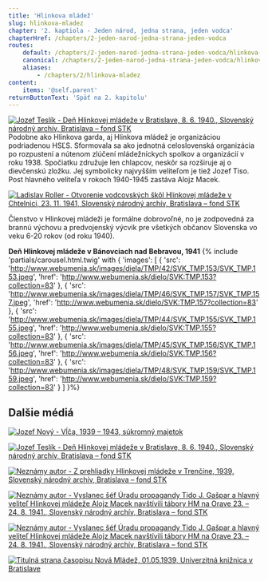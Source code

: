 ```yaml
---
title: 'Hlinkova mládež'
slug: hlinkova-mladez
chapter: '2. kaptiola - Jeden národ, jedna strana, jeden vodca'
chapterHref: /chapters/2-jeden-narod-jedna-strana-jeden-vodca
routes:
    default: /chapters/2-jeden-narod-jedna-strana-jeden-vodca/hlinkova-mladez
    canonical: /chapters/2-jeden-narod-jedna-strana-jeden-vodca/hlinkova-mladez
    aliases:
        - /chapters/2/hlinkova-mladez
content:
    items: '@self.parent'
returnButtonText: 'Späť na 2. kapitolu'
---
```


[![Jozef Teslík - Deň Hlinkovej mládeže v Bratislave, 8. 6. 1940., Slovenský národný archív, Bratislava – fond STK](SVK_TMP.163.jpeg "Jozef Teslík - Deň Hlinkovej mládeže v Bratislave, 8. 6. 1940.")](http://www.webumenia.sk/dielo/SVK:TMP.163?collection=83)
<span class="drop-cap">P</span>odobne ako Hlinkova garda, aj Hlinkova mládež je organizáciou podriadenou HSĽS. Sformovala sa ako jednotná celoslovenská organizácia po rozpustení a nútenom zlúčení mládežníckych spolkov a organizácií v roku 1938. Spočiatku združuje len chlapcov, neskôr sa rozširuje aj o dievčenskú zložku. Jej symbolicky najvyšším veliteľom je tiež Jozef Tiso. Post hlavného veliteľa v rokoch 1940-1945 zastáva Alojz Macek. 

[![Ladislav Roller - Otvorenie vodcovských škôl Hlinkovej mládeže v Chtelnici, 23. 11. 1941, Slovenský národný archív, Bratislava – fond STK](SVK_TMP.188.jpeg "Ladislav Roller - Otvorenie vodcovských škôl Hlinkovej mládeže v Chtelnici")](http://www.webumenia.sk/dielo/SVK:TMP.188?collection=83)

<div class="highlight">
<p>
Členstvo v Hlinkovej mládeži je formálne dobrovoľné, no je zodpovedná za brannú výchovu a predvojenský výcvik pre všetkých občanov Slovenska vo veku 6-20 rokov (od roku 1940).
</p>
</div>


**Deň Hlinkovej mládeže v Bánovciach nad Bebravou, 1941**
{% include 'partials/carousel.html.twig' with {
    'images': [
        {
            'src': 'http://www.webumenia.sk/images/diela/TMP/42/SVK_TMP.153/SVK_TMP.153.jpeg',
            'href': 'http://www.webumenia.sk/dielo/SVK:TMP.153?collection=83'
        },
		{
            'src': 'http://www.webumenia.sk/images/diela/TMP/46/SVK_TMP.157/SVK_TMP.157.jpeg',
            'href': 'http://www.webumenia.sk/dielo/SVK:TMP.157?collection=83'
        },
        {
            'src': 'http://www.webumenia.sk/images/diela/TMP/44/SVK_TMP.155/SVK_TMP.155.jpeg',
            'href': 'http://www.webumenia.sk/dielo/SVK:TMP.155?collection=83'
        },
        {
            'src': 'http://www.webumenia.sk/images/diela/TMP/45/SVK_TMP.156/SVK_TMP.156.jpeg',
            'href': 'http://www.webumenia.sk/dielo/SVK:TMP.156?collection=83'
        },
		{
            'src': 'http://www.webumenia.sk/images/diela/TMP/48/SVK_TMP.159/SVK_TMP.159.jpeg',
            'href': 'http://www.webumenia.sk/dielo/SVK:TMP.159?collection=83'
        }
    ]
}%}


## Dalšie médiá

[![Jozef Nový - Vĺča, 1939 – 1943, súkromný majetok](SVK_TMP.162.jpeg "Jozef Nový - Vĺča")](http://www.webumenia.sk/dielo/SVK:TMP.162?collection=83)

[![Jozef Teslík - Deň Hlinkovej mládeže v Bratislave, 8. 6. 1940.,	Slovenský národný archív, Bratislava – fond STK](SVK_TMP.158.jpeg "Jozef Teslík - Deň Hlinkovej mládeže v Bratislave, 8. 6. 1940.,	Slovenský národný archív, Bratislava – fond STK")](http://www.webumenia.sk/dielo/SVK:TMP.158?collection=83)

[![Neznámy autor - Z prehliadky Hlinkovej mládeže v Trenčíne, 1939, Slovenský národný archív, Bratislava – fond STK](SVK_TMP.133.jpeg "Neznámy autor - Z prehliadky Hlinkovej mládeže v Trenčíne")](http://www.webumenia.sk/dielo/SVK:TMP.133?collection=83)

[![Neznámy autor - Vyslanec šéf Úradu propagandy Tido J. Gašpar a hlavný veliteľ Hlinkovej mládeže Alojz Macek navštívili tábory HM na Orave 23. – 24. 8. 1941., Slovenský národný archív, Bratislava – fond STK](SVK_TMP.161.jpeg "Neznámy autor - Vyslanec šéf Úradu propagandy Tido J. Gašpar a hlavný veliteľ Hlinkovej mládeže Alojz Macek navštívili tábory HM na Orave 23. – 24. 8. 1941.")](http://www.webumenia.sk/dielo/SVK:TMP.161?collection=83)

[![Neznámy autor - Vyslanec šéf Úradu propagandy Tido J. Gašpar a hlavný veliteľ Hlinkovej mládeže Alojz Macek navštívili tábory HM na Orave 23. – 24. 8. 1941., Slovenský národný archív, Bratislava – fond STK](SVK_TMP.160.jpeg "Neznámy autor - Vyslanec šéf Úradu propagandy Tido J. Gašpar a hlavný veliteľ Hlinkovej mládeže Alojz Macek navštívili tábory HM na Orave 23. – 24. 8. 1941.")](http://www.webumenia.sk/dielo/SVK:TMP.160?collection=83)

[![Titulná strana časopisu Nová Mládež, 01.05.1939, Univerzitná knižnica v Bratislave](Nova_mladez.jpg "Titulná strana časopisu Nová Mládež, 01.05.1939")](http://digitalna.kniznica.info/zoom/31098/view?page=1&p=separate&view=0,0,2256,3314)
